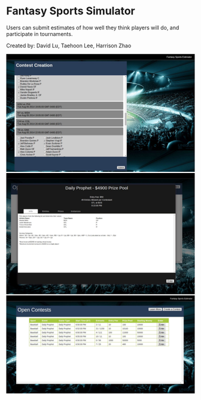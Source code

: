 Fantasy Sports Simulator
========================
Users can submit estimates of how well they think players will do, and participate in tournaments.

Created by: David Lu, Taehoon Lee, Harrison Zhao

![alt tag](https://raw.githubusercontent.com/jmiooo/Fantasy-Sports-Estimator/master/public/img/Contest%20Creation.JPG "Contest Creation")
![alt tag](https://raw.githubusercontent.com/jmiooo/Fantasy-Sports-Estimator/master/public/img/Contest%20Info.JPG "Contest Info")
![alt tag](https://raw.githubusercontent.com/jmiooo/Fantasy-Sports-Estimator/master/public/img/Contest%20Table.JPG "Contest Table")

